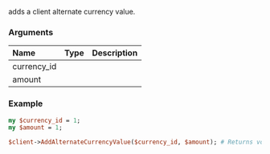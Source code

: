 adds a client alternate currency value.
### Arguments
**Name**|**Type**|**Description**
:---|:---|:---
currency_id||
amount||

### Example

```perl
my $currency_id = 1;
my $amount = 1;

$client->AddAlternateCurrencyValue($currency_id, $amount); # Returns void
```
